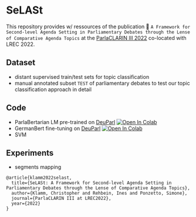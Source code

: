 # SeLASt 
This repository provides w/ ressources of the publication 📄 `A Framework for Second-level Agenda Setting in Parliamentary Debates through the Lense of Comparative Agenda Topics` at the [ParlaCLARIN III 2022](https://www.clarin.eu/ParlaCLARIN-III) co-located with LREC 2022.

## Dataset
* distant supervised train/test sets for topic classification
* manual annotated subset `TEST` of parliamentary debates to test our topic classification approach in detail

## Code
* ParlaBertarian LM pre-trained on [DeuParl](https://tudatalib.ulb.tu-darmstadt.de/handle/tudatalib/2889?show=full) [![Open In Colab](https://colab.research.google.com/assets/colab-badge.svg)](https://colab.research.google.com/drive/1XVVK6bKycfzft0cRsrokhgy80HXlWGHF?usp=sharing)
* GermanBert fine-tuning on [DeuParl](https://tudatalib.ulb.tu-darmstadt.de/handle/tudatalib/2889?show=full) [![Open In Colab](https://colab.research.google.com/assets/colab-badge.svg)](https://colab.research.google.com/drive/1ZfeRODHwEdSGAda_fAatrRAO39OFVD5d?usp=sharing)
* SVM


## Experiments
* segments mapping

```
@article{klamm2022selast,
  title={SeLASt: A Framework for Second-level Agenda Setting in Parliamentary Debates through the Lense of Comparative Agenda Topics},
  author={Klamm, Christopher and Rehbein, Ines and Ponzetto, Simone},
  journal={ParlaCLARIN III at LREC2022},
  year={2022}
}
```
